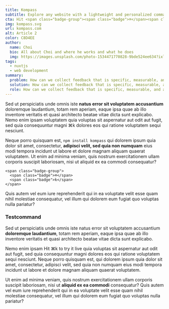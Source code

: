 ```yaml
---
title: Kompass
subtitle: Explore any website with a lightweight and personalized command center
cta: Hit <span class="badge-group"><span class="badge">⌘</span><span class="badge">k</span></span> to try it
img: kompass.svg
url: kompass.com
alt: Article 2
color: C8D4EE
author: 
  name: Choi
  bio: All about Choi and where he works and what he does
  img: https://images.unsplash.com/photo-1534471770828-9bde524ee634?ixlib=rb-1.2.1&ixid=eyJhcHBfaWQiOjEyMDd9&auto=format&fit=crop&w=800&q=60
tags: 
  - nuxtjs
  - web development
summary:
  problem: How can we collect feedback that is specific, measurable, and actionable?
  solution: How can we collect feedback that is specific, measurable, and actionable?
  role: How can we collect feedback that is specific, measurable, and actionable?
---
```


Sed ut perspiciatis unde omnis iste <strong>natus error sit voluptatem accusantium</strong> doloremque laudantium, totam rem aperiam, eaque ipsa quae ab illo inventore veritatis et quasi architecto beatae vitae dicta sunt explicabo. Nemo enim ipsam voluptatem quia voluptas sit aspernatur aut odit aut fugit, sed quia consequuntur magni <span class="badge-group"><span class="badge">⌘</span><span class="badge">k</span></span> dolores eos qui ratione voluptatem sequi nesciunt.

Neque porro quisquam est, <code>npm install kompass</code> qui dolorem ipsum quia dolor sit amet, consectetur, <strong>adipisci velit, sed quia non numquam</strong> eius modi tempora incidunt ut labore et dolore magnam aliquam quaerat voluptatem. Ut enim ad minima veniam, quis nostrum exercitationem ullam corporis suscipit laboriosam, nisi ut aliquid ex ea commodi consequatur?

```html{1,3-5}
<span class="badge-group">
  <span class="badge">⌘</span>
  <span class="badge">k</span>
</span>
```

Quis autem vel eum iure reprehenderit qui in ea voluptate velit esse quam nihil molestiae consequatur, vel illum qui dolorem eum fugiat quo voluptas nulla pariatur?

### Testcommand

Sed ut perspiciatis unde omnis iste natus error sit voluptatem accusantium <strong>doloremque laudantium</strong>, totam rem aperiam, eaque ipsa quae ab illo inventore veritatis et quasi architecto beatae vitae dicta sunt explicabo.

Nemo enim ipsam Hit <span class="badge-group"><span class="badge">⌘</span><span class="badge">k</span></span> to try it live quia voluptas sit aspernatur aut odit aut fugit, sed quia consequuntur magni dolores eos qui ratione voluptatem sequi nesciunt. Neque porro quisquam est, qui dolorem ipsum quia dolor sit amet, consectetur, adipisci velit, sed quia non numquam eius modi tempora incidunt ut labore et dolore magnam aliquam quaerat voluptatem.

Ut enim ad minima veniam, quis nostrum exercitationem ullam corporis suscipit laboriosam, nisi ut <strong>aliquid ex ea commodi</strong> consequatur? Quis autem vel eum iure reprehenderit qui in ea voluptate velit esse quam nihil molestiae consequatur, vel illum qui dolorem eum fugiat quo voluptas nulla pariatur?